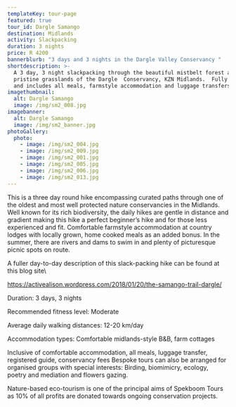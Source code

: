 ```yaml
---
templateKey: tour-page
featured: true
tour_id: Dargle Samango
destination: Midlands
activity: Slackpacking
duration: 3 nights
price: R 4200
bannerblurb: "3 days and 3 nights in the Dargle Valley Conservancy "
shortdescription: >-
  A 3 day, 3 night slackpacking through the beautiful mistbelt forest and
  pristine grasslands of the Dargle  Conservancy, KZN Midlands.  Fully guided
  and includes all meals, farmstyle accommodation and luggage transfers.
imagethumbnail:
  alt: Dargle Samango
  image: /img/sm2_008.jpg
imagebanner:
  alt: Dargle Samango
  image: /img/sm2_banner.jpg
photoGallery:
  photo:
    - image: /img/sm2_004.jpg
    - image: /img/sm2_009.jpg
    - image: /img/sm2_001.jpg
    - image: /img/sm2_005.jpg
    - image: /img/sm2_006.jpg
    - image: /img/sm2_013.jpg
---
```


This is a three day round hike encompassing curated paths through one of the oldest and most well protected nature conservancies in the Midlands. Well known for its rich biodiversity, the daily hikes are gentle in distance and gradient making this hike a perfect beginner’s hike and for those less experienced and fit. Comfortable farmstyle accommodation at country lodges with locally grown, home cooked meals as an added bonus. In the summer, there are rivers and dams to swim in and plenty of picturesque picnic spots on route.

A fuller day-to-day description of this slack-packing hike can be found at this blog site\

<https://activealison.wordpress.com/2018/01/20/the-samango-trail-dargle/>

Duration: 3 days, 3 nights

Recommended fitness level: Moderate

Average daily walking distances: 12-20 km/day

Accommodation types: Comfortable midlands-style B&B, farm cottages

Inclusive of comfortable accommodation, all meals, luggage transfer, registered guide, conservancy fees Bespoke tours can also be arranged for organised groups with special interests: Birding, biomimicry, ecology, poetry and mediation and flowers gazing.

Nature-based eco-tourism is one of the principal aims of Spekboom Tours as 10% of all profits are donated towards ongoing conservation projects.
